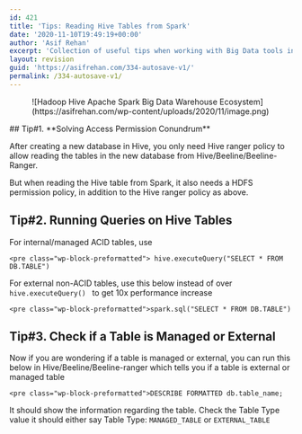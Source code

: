 ```yaml
---
id: 421
title: 'Tips: Reading Hive Tables from Spark'
date: '2020-11-10T19:49:19+00:00'
author: 'Asif Rehan'
excerpt: 'Collection of useful tips when working with Big Data tools including Hadoop, Hive, Spark'
layout: revision
guid: 'https://asifrehan.com/334-autosave-v1/'
permalink: /334-autosave-v1/
---
```


<figure class="wp-block-image size-large" data-amp-lightbox="true" data-amp-noloading="true">![Hadoop Hive Apache Spark Big Data Warehouse Ecosystem](https://asifrehan.com/wp-content/uploads/2020/11/image.png)</figure>## Tip#1. **Solving Access Permission Conundrum** 

After creating a new database in Hive, you only need Hive ranger policy to allow reading the tables in the new database from Hive/Beeline/Beeline-Ranger.  
  
But when reading the Hive table from Spark, it also needs a HDFS permission policy, in addition to the Hive ranger policy as above.

## Tip#2. **Running Queries on Hive Tables**

For internal/managed ACID tables, use

```
<pre class="wp-block-preformatted"> hive.executeQuery("SELECT * FROM DB.TABLE") 
```

For external non-ACID tables, use this below instead of over `hive.executeQuery() ` to get 10x performance increase

```
<pre class="wp-block-preformatted">spark.sql("SELECT * FROM DB.TABLE")
```

## Tip#3. Check if a Table is Managed or External

Now if you are wondering if a table is managed or external, you can run this below in Hive/Beeline/Beeline-ranger which tells you if a table is external or managed table

```
<pre class="wp-block-preformatted">DESCRIBE FORMATTED db.table_name;
```

It should show the information regarding the table. Check the Table Type value it should either say Table Type: `MANAGED_TABLE` or `EXTERNAL_TABLE `
